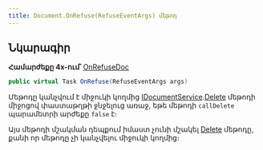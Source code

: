 ```yaml
---
title: Document.OnRefuse(RefuseEventArgs) մեթոդ
---
```


## Նկարագիր

**Համարժեքը 4x-ում՝** [OnRefuseDoc](https://armsoft.github.io/as4x-docs/HTM/ProgrGuide/ScriptProcs/OnRefuseDoc.html)

```c#
public virtual Task OnRefuse(RefuseEventArgs args)
```

Մեթոդը կանչվում է միջուկի կողմից [IDocumentService](../../services/IDocumentService.md).[Delete](../../services/IDocumentService/Delete.md) մեթոդի միջոցով փաստաթղթի ջնջելուց առաջ, եթե մեթոդի `callDelete` պարամետրի արժեքը `false` է։ 

Այս մեթոդի մշակման դեպքում իմաստ չունի մշակել [Delete](Delete.md) մեթոդը, քանի որ մեթոդը չի կանչվելու միջուկի կողմից։

